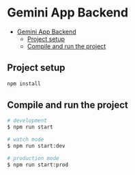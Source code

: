 # Gemini App Backend

<!--toc:start-->

- [Gemini App Backend](#gemini-app-backend)
  - [Project setup](#project-setup)
  - [Compile and run the project](#compile-and-run-the-project)
  <!--toc:end-->

## Project setup

```bash
npm install
```

## Compile and run the project

```bash
# development
$ npm run start

# watch mode
$ npm run start:dev

# production mode
$ npm run start:prod
```
